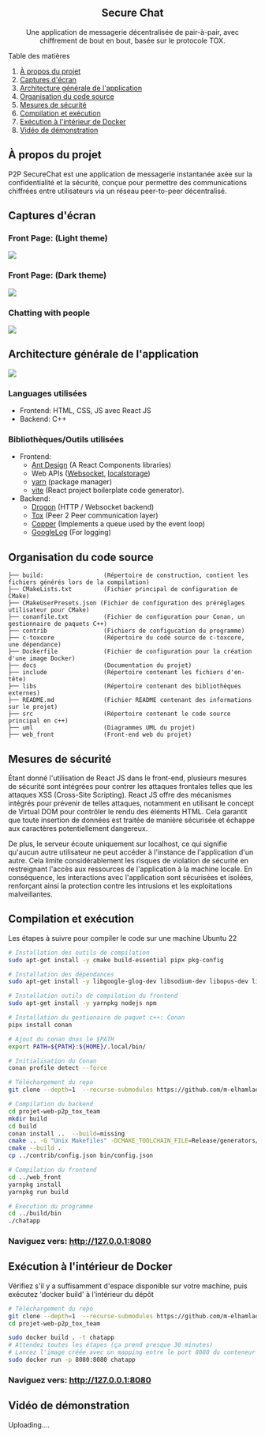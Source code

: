 <div align="center">
    <h2>Secure Chat</h2>
    <p>Une application de messagerie décentralisée de pair-à-pair, avec chiffrement de bout en bout, basée sur le protocole TOX.</p>
</div>

<div>
<p>Table des matières</p>
<ol>
  <li>
    <a href="a-propos-du-projet">À propos du projet</a>
  </li>
  <li>
    <a href="captures-d-ecran">Captures d'écran</a>
  </li>
  <li>
    <a href="architecture-generale-de-l-application">Architecture générale de l'application</a>
  </li>
  <li>
    <a href="organisation-du-code-source">Organisation du code source</a>
  </li>
  <li>
    <a href="mesures-de-securite">Mesures de sécurité</a>
  </li>
  <li>
    <a href="compilation-et-execution">Compilation et exécution</a>
  </li>
  <li>
    <a href="execution-a-l-interieur-de-docker">Exécution à l'intérieur de Docker</a>
  </li>
  <li>
    <a href="video-de-demonstration">Vidéo de démonstration</a>
  </li>
</ol>

</div>


## À propos du projet
P2P SecureChat est une application de messagerie instantanée axée sur la confidentialité et la sécurité, conçue pour permettre des communications chiffrées entre utilisateurs via un réseau peer-to-peer décentralisé.

## Captures d'écran
### Front Page: (Light theme)
<img src="docs/screenshots/1.png"/>

### Front Page: (Dark theme)
<img src="docs/screenshots/2.png"/>


### Chatting with people
<img src="docs/screenshots/3.png"/>


## Architecture générale de l'application
<img src="docs/system_diagram.drawio.png" />

### Languages utilisées
- Frontend: HTML, CSS, JS avec React JS
- Backend: C++
### Bibliothèques/Outils utilisées
- Frontend:
  * <a href="https://ant.design/">Ant Design</a> (A React Components libraries)
  * Web APIs (<a href="https://developer.mozilla.org/en-US/docs/Web/API/WebSocket">Websocket</a>, <a href="https://developer.mozilla.org/en-US/docs/Web/API/Window/localStorage">localstorage</a>)
  * <a href="https://yarnpkg.com/">yarn</a> (package manager)
  * <a href="https://vitejs.dev/">vite</a> (React project boilerplate code generator).
- Backend:
  * <a href="https://drogon.org/">Drogon</a> (HTTP / Websocket backend)
  * <a href="https://github.com/TokTok/c-toxcore">Tox</a> (Peer 2 Peer communication layer)
  * <a href="https://github.com/atollk/copper">Copper</a> (Implements a queue used by the event loop)
  * <a href="https://github.com/google/glog">GoogleLog</a> (For logging)
  
## Organisation du code source

```
├── build:                 (Répertoire de construction, contient les fichiers générés lors de la compilation)
├── CMakeLists.txt         (Fichier principal de configuration de CMake)
├── CMakeUserPresets.json (Fichier de configuration des préréglages utilisateur pour CMake)
├── conanfile.txt          (Fichier de configuration pour Conan, un gestionnaire de paquets C++)
├── contrib                (Fichiers de configucation du programme)
├── c-toxcore              (Répertoire du code source de c-toxcore, une dépendance)
├── Dockerfile             (Fichier de configuration pour la création d'une image Docker)
├── docs                   (Documentation du projet)
├── include                (Répertoire contenant les fichiers d'en-tête)
├── libs                   (Répertoire contenant des bibliothèques externes)
├── README.md              (Fichier README contenant des informations sur le projet)
├── src                    (Répertoire contenant le code source principal en c++)
├── uml                    (Diagrammes UML du projet)
├── web_front              (Front-end web du projet)
```

## Mesures de sécurité
Étant donné l'utilisation de React JS dans le front-end, plusieurs mesures de sécurité sont intégrées pour contrer les attaques frontales telles que les attaques XSS (Cross-Site Scripting). React JS offre des mécanismes intégrés pour prévenir de telles attaques, notamment en utilisant le concept de Virtual DOM pour contrôler le rendu des éléments HTML. Cela garantit que toute insertion de données est traitée de manière sécurisée et échappe aux caractères potentiellement dangereux.

De plus, le serveur écoute uniquement sur localhost, ce qui signifie qu'aucun autre utilisateur ne peut accéder à l'instance de l'application d'un autre. Cela limite considérablement les risques de violation de sécurité en restreignant l'accès aux ressources de l'application à la machine locale. En conséquence, les interactions avec l'application sont sécurisées et isolées, renforçant ainsi la protection contre les intrusions et les exploitations malveillantes.

## Compilation et exécution
Les étapes à suivre pour compiler le code sur une machine Ubuntu 22

```bash
# Installation des outils de compilation
sudo apt-get install -y cmake build-essential pipx pkg-config

# Installation des dépendances
sudo apt-get install -y libgoogle-glog-dev libsodium-dev libopus-dev libvpx-dev libconfig-dev libgtest-dev

# Installation outils de compilation du frontend
sudo apt-get install -y yarnpkg nodejs npm

# Installation du gestionaire de paquet c++: Conan
pipx install conan

# Ajout du conan dnas le $PATH
export PATH=${PATH}:${HOME}/.local/bin/

# Initialisation du Conan
conan profile detect --force

# Téléchargement du repo
git clone --depth=1  --recurse-submodules https://github.com/m-elhamlaoui/projet-web-p2p_tox_team

# Compilation du backend
cd projet-web-p2p_tox_team
mkdir build
cd build
conan install ..  --build=missing
cmake .. -G "Unix Makefiles" -DCMAKE_TOOLCHAIN_FILE=Release/generators/conan_toolchain.cmake  -DCMAKE_POLICY_DEFAULT_CMP0091=NEW -DCMAKE_BUILD_TYPE=Release -DRUN_YARN_BUILD=ON
cmake --build .
cp ../contrib/config.json bin/config.json

# Compilation du frontend
cd ../web_front
yarnpkg install
yarnpkg run build

# Execution du programme
cd ../build/bin
./chatapp
```

### Naviguez vers: <a href="http://127.0.0.1:8080">http://127.0.0.1:8080</a>

## Exécution à l'intérieur de Docker

Vérifiez s'il y a suffisamment d'espace disponible sur votre machine, puis exécutez 'docker build' à l'intérieur du dépôt

```bash
# Téléchargement du repo
git clone --depth=1  --recurse-submodules https://github.com/m-elhamlaoui/projet-web-p2p_tox_team
cd projet-web-p2p_tox_team

sudo docker build . -t chatapp
# Attendez toutes les étapes (ça prend presque 30 minutes)
# Lancez l'image créée avec un mapping entre le port 8080 du conteneur et le port 8080 de la machine hôte
sudo docker run -p 8080:8080 chatapp
```
### Naviguez vers: <a href="http://127.0.0.1:8080">http://127.0.0.1:8080</a>


## Vidéo de démonstration
Uploading....
